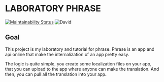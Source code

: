 # LABORATORY PHRASE

[![Maintainability Status](https://api.codeclimate.com/v1/badges/f6f7ed79501f794ce74d/maintainability)](https://codeclimate.com/github/JustalK/LABORATORY-PHRASE/maintainability)
![David](https://img.shields.io/david/justalk/LABORATORY-PHRASE)

## Goal

This project is my laboratory and tutorial for phrase. Phrase is an app and api online that make the internalization of an app pretty easy.

The logic is quite simple, you create some localization files on your app, that you can upload to the app where anyone can make the translation. And then, you can pull all the translation into your app.
